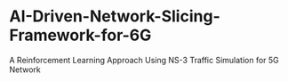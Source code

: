 # AI-Driven-Network-Slicing-Framework-for-6G
A Reinforcement Learning  Approach Using NS-3 Traffic Simulation  for 5G Network
